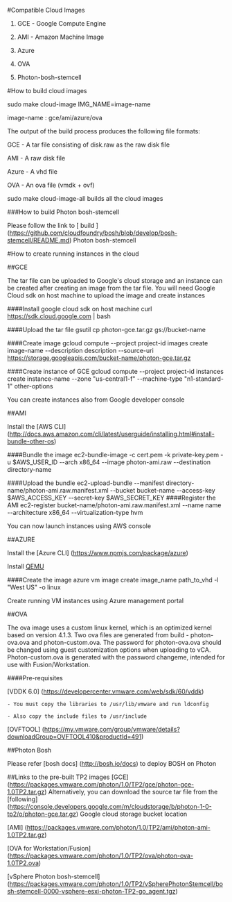 #Compatible Cloud Images

  1. GCE - Google Compute Engine

  2. AMI - Amazon Machine Image

  3. Azure

  4. OVA

  5. Photon-bosh-stemcell

#How to build cloud images

sudo make cloud-image IMG_NAME=image-name

image-name : gce/ami/azure/ova

The output of the build process produces the following file formats:

GCE - A tar file consisting of disk.raw as the raw disk file 

AMI - A raw disk file

Azure - A vhd file

OVA - An ova file (vmdk + ovf)

sudo make cloud-image-all builds all the cloud images

###How to build Photon bosh-stemcell

Please follow the link to [ build ] (https://github.com/cloudfoundry/bosh/blob/develop/bosh-stemcell/README.md) Photon bosh-stemcell


#How to create running instances in the cloud


##GCE

The tar file can be uploaded to Google's cloud storage and an instance can be created after creating an image from the tar file. You will need Google Cloud sdk on host machine to upload the image and create instances

####Install google cloud sdk on host machine
curl https://sdk.cloud.google.com | bash

####Upload the tar file
gsutil cp photon-gce.tar.gz gs://bucket-name

####Create image
gcloud compute --project project-id images create image-name --description description --source-uri https://storage.googleapis.com/bucket-name/photon-gce.tar.gz

####Create instance of GCE
gcloud compute --project project-id instances create instance-name --zone "us-central1-f" --machine-type "n1-standard-1" other-options

You can create instances also from Google developer console


##AMI

Install the [AWS CLI] (http://docs.aws.amazon.com/cli/latest/userguide/installing.html#install-bundle-other-os)

####Bundle the image
ec2-bundle-image -c cert.pem -k private-key.pem -u $AWS_USER_ID --arch x86_64 --image photon-ami.raw --destination directory-name

####Upload the bundle
ec2-upload-bundle --manifest directory-name/photon-ami.raw.manifest.xml --bucket bucket-name --access-key $AWS_ACCESS_KEY --secret-key $AWS_SECRET_KEY
####Register the AMI
ec2-register bucket-name/photon-ami.raw.manifest.xml --name name --architecture x86_64 --virtualization-type hvm

You can now launch instances using AWS console


##AZURE

Install the [Azure CLI] (https://www.npmjs.com/package/azure)

Install [QEMU](https://en.wikibooks.org/wiki/QEMU/Installing_QEMU)

####Create the image
azure vm image create image_name path_to_vhd -l "West US" -o linux

Create running VM instances using Azure management portal


##OVA

The ova image uses a custom linux kernel, which is an optimized kernel based on version 4.1.3. Two ova files are generated from build - photon-ova.ova and photon-custom.ova. The password for photon-ova.ova should be changed using guest customization options when uploading to vCA. Photon-custom.ova is generated with the password changeme, intended for use with Fusion/Workstation.

####Pre-requisites

[VDDK 6.0] (https://developercenter.vmware.com/web/sdk/60/vddk)

	- You must copy the libraries to /usr/lib/vmware and run ldconfig

	- Also copy the include files to /usr/include

[OVFTOOL] (https://my.vmware.com/group/vmware/details?downloadGroup=OVFTOOL410&productId=491)

##Photon Bosh

Please refer [bosh docs] (http://bosh.io/docs) to deploy BOSH on Photon 

##Links to the pre-built TP2 images
[GCE] (https://packages.vmware.com/photon/1.0/TP2/gce/photon-gce-1.0TP2.tar.gz)  Alternatively, you can download the source tar file from the [following] (https://console.developers.google.com/m/cloudstorage/b/photon-1-0-tp2/o/photon-gce.tar.gz) Google cloud storage bucket location

[AMI] (https://packages.vmware.com/photon/1.0/TP2/ami/photon-ami-1.0TP2.tar.gz)

[OVA for Workstation/Fusion] (https://packages.vmware.com/photon/1.0/TP2/ova/photon-ova-1.0TP2.ova)

[vSphere Photon bosh-stemcell] (https://packages.vmware.com/photon/1.0/TP2/vSpherePhotonStemcell/bosh-stemcell-0000-vsphere-esxi-photon-TP2-go_agent.tgz)

